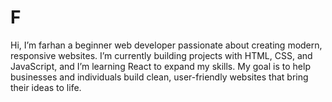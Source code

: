 # F
Hi, I’m farhan a beginner web developer passionate about creating modern, responsive websites. I’m currently building projects with HTML, CSS, and JavaScript, and I’m learning React to expand my skills. My goal is to help businesses and individuals build clean, user-friendly websites that bring their ideas to life.
